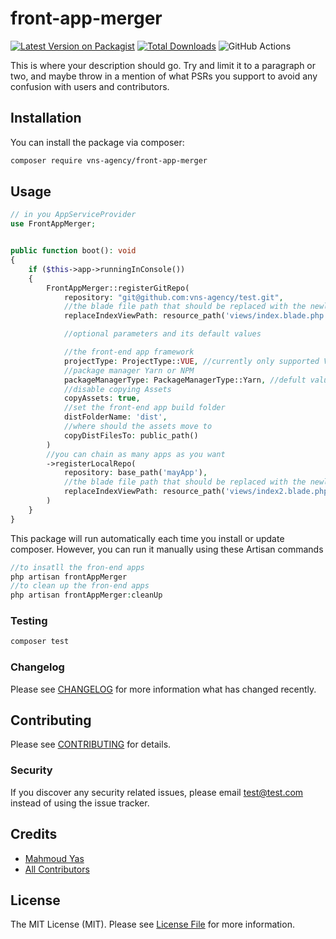 # front-app-merger

[![Latest Version on Packagist](https://img.shields.io/packagist/v/vns-agency/front-app-merger.svg?style=flat-square)](https://packagist.org/packages/vns-agency/front-app-merger)
[![Total Downloads](https://img.shields.io/packagist/dt/vns-agency/front-app-merger.svg?style=flat-square)](https://packagist.org/packages/vns-agency/front-app-merger)
![GitHub Actions](https://github.com/vns-agency/front-app-merger/actions/workflows/main.yml/badge.svg)

This is where your description should go. Try and limit it to a paragraph or two, and maybe throw in a mention of what PSRs you support to avoid any confusion with users and contributors.

## Installation

You can install the package via composer:

```bash
composer require vns-agency/front-app-merger
```

## Usage

```php
// in you AppServiceProvider
use FrontAppMerger;


public function boot(): void
{
    if ($this->app->runningInConsole())
    {
        FrontAppMerger::registerGitRepo(
            repository: "git@github.com:vns-agency/test.git",
            //the blade file path that should be replaced with the newly generated index.html
            replaceIndexViewPath: resource_path('views/index.blade.php'),// default null

            //optional parameters and its default values

            //the front-end app framework
            projectType: ProjectType::VUE, //currently only supported VUE
            //package manager Yarn or NPM
            packageManagerType: PackageManagerType::Yarn, //defult value
            //disable copying Assets
            copyAssets: true, 
            //set the front-end app build folder 
            distFolderName: 'dist',
            //where should the assets move to 
            copyDistFilesTo: public_path()
        )
        //you can chain as many apps as you want
        ->registerLocalRepo(
            repository: base_path('mayApp'),
            //the blade file path that should be replaced with the newly generated index.html
            replaceIndexViewPath: resource_path('views/index2.blade.php'),// default null
        )
    }
}
```

This package will run automatically each time you install or update composer. However, you can run it manually using these Artisan commands
```php
//to insatll the fron-end apps 
php artisan frontAppMerger
//to clean up the fron-end apps 
php artisan frontAppMerger:cleanUp
```


### Testing

```bash
composer test
```

### Changelog

Please see [CHANGELOG](CHANGELOG.md) for more information what has changed recently.

## Contributing

Please see [CONTRIBUTING](CONTRIBUTING.md) for details.

### Security

If you discover any security related issues, please email test@test.com instead of using the issue tracker.

## Credits

-   [Mahmoud Yas](https://github.com/binyaas)
-   [All Contributors](../../contributors)

## License

The MIT License (MIT). Please see [License File](LICENSE.md) for more information.
